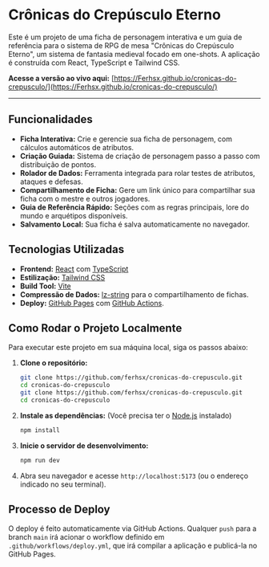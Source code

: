 # Crônicas do Crepúsculo Eterno

Este é um projeto de uma ficha de personagem interativa e um guia de referência para o sistema de RPG de mesa "Crônicas do Crepúsculo Eterno", um sistema de fantasia medieval focado em one-shots. A aplicação é construída com React, TypeScript e Tailwind CSS.

**Acesse a versão ao vivo aqui:** [https://Ferhsx.github.io/cronicas-do-crepusculo/](https://Ferhsx.github.io/cronicas-do-crepusculo/)


---

## Funcionalidades

*   **Ficha Interativa:** Crie e gerencie sua ficha de personagem, com cálculos automáticos de atributos.
*   **Criação Guiada:** Sistema de criação de personagem passo a passo com distribuição de pontos.
*   **Rolador de Dados:** Ferramenta integrada para rolar testes de atributos, ataques e defesas.
*   **Compartilhamento de Ficha:** Gere um link único para compartilhar sua ficha com o mestre e outros jogadores.
*   **Guia de Referência Rápido:** Seções com as regras principais, lore do mundo e arquétipos disponíveis.
*   **Salvamento Local:** Sua ficha é salva automaticamente no navegador.

## Tecnologias Utilizadas

*   **Frontend:** [React](https://reactjs.org/) com [TypeScript](https://www.typescriptlang.org/)
*   **Estilização:** [Tailwind CSS](https://tailwindcss.com/)
*   **Build Tool:** [Vite](https://vitejs.dev/)
*   **Compressão de Dados:** [lz-string](https://github.com/pieroxy/lz-string) para o compartilhamento de fichas.
*   **Deploy:** [GitHub Pages](https://pages.github.com/) com [GitHub Actions](https://github.com/features/actions).

## Como Rodar o Projeto Localmente

Para executar este projeto em sua máquina local, siga os passos abaixo:

1.  **Clone o repositório:**
    ```sh
    git clone https://github.com/ferhsx/cronicas-do-crepusculo.git
    cd cronicas-do-crepusculo
    git clone https://github.com/ferhsx/cronicas-do-crepusculo.git
    cd cronicas-do-crepusculo
    ```

2.  **Instale as dependências:**
    (Você precisa ter o [Node.js](https://nodejs.org/) instalado)
    ```sh
    npm install
    ```

3.  **Inicie o servidor de desenvolvimento:**
    ```sh
    npm run dev
    ```

4.  Abra seu navegador e acesse `http://localhost:5173` (ou o endereço indicado no seu terminal).

## Processo de Deploy

O deploy é feito automaticamente via GitHub Actions. Qualquer `push` para a branch `main` irá acionar o workflow definido em `.github/workflows/deploy.yml`, que irá compilar a aplicação e publicá-la no GitHub Pages.
